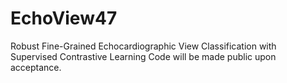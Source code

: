 # EchoView47
Robust Fine-Grained Echocardiographic View Classification with Supervised Contrastive Learning
Code will be made public upon acceptance.
